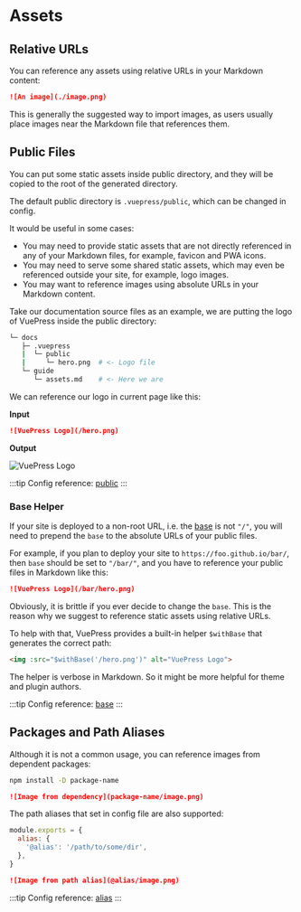 # Assets

## Relative URLs

You can reference any assets using relative URLs in your Markdown content:

```md
![An image](./image.png)
```

This is generally the suggested way to import images, as users usually place images near the Markdown file that references them.

## Public Files

You can put some static assets inside public directory, and they will be copied to the root of the generated directory.

The default public directory is `.vuepress/public`, which can be changed in config.

It would be useful in some cases:

- You may need to provide static assets that are not directly referenced in any of your Markdown files, for example, favicon and PWA icons.
- You may need to serve some shared static assets, which may even be referenced outside your site, for example, logo images.
- You may want to reference images using absolute URLs in your Markdown content.

Take our documentation source files as an example, we are putting the logo of VuePress inside the public directory:

```sh
└─ docs
   ├─ .vuepress
   |  └─ public
   |     └─ hero.png  # <- Logo file
   └─ guide
      └─ assets.md    # <- Here we are
```

We can reference our logo in current page like this:

**Input**

```md
![VuePress Logo](/hero.png)
```

**Output**

![VuePress Logo](/hero.png)

:::tip
Config reference: [public](../reference/config.md#public)
:::

### Base Helper

If your site is deployed to a non-root URL, i.e. the [base](../reference/config.md#base) is not `"/"`, you will need to prepend the `base` to the absolute URLs of your public files.

For example, if you plan to deploy your site to `https://foo.github.io/bar/`, then `base` should be set to `"/bar/"`, and you have to reference your public files in Markdown like this:

```md
![VuePress Logo](/bar/hero.png)
```

Obviously, it is brittle if you ever decide to change the `base`. This is the reason why we suggest to reference static assets using relative URLs.

To help with that, VuePress provides a built-in helper `$withBase` that generates the correct path:

```md
<img :src="$withBase('/hero.png')" alt="VuePress Logo">
```

The helper is verbose in Markdown. So it might be more helpful for theme and plugin authors.

:::tip
Config reference: [base](../reference/config.md#base)
:::

## Packages and Path Aliases

Although it is not a common usage, you can reference images from dependent packages:

```sh
npm install -D package-name
```

```md
![Image from dependency](package-name/image.png)
```

The path aliases that set in config file are also supported:

```js
module.exports = {
  alias: {
    '@alias': '/path/to/some/dir',
  },
}
```

```md
![Image from path alias](@alias/image.png)
```

:::tip
Config reference: [alias](../reference/config.md#alias)
:::
